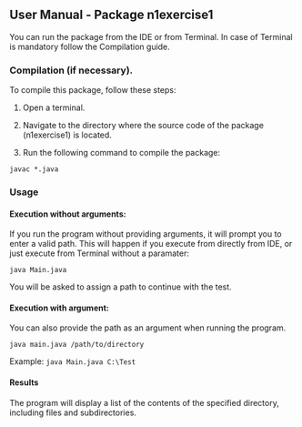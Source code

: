 ## User Manual - Package n1exercise1
You can run the package from the IDE or from Terminal. In case of Terminal is mandatory follow the Compilation guide. 

### Compilation (if necessary).
To compile this package, follow these steps:

1. Open a terminal.

2. Navigate to the directory where the source code of the package (n1exercise1) is located.

3. Run the following command to compile the package:

`javac *.java`

### Usage

#### Execution without arguments: 
If you run the program without providing arguments, it will prompt you to enter a valid path. 
This will happen if you execute from directly from IDE, or just execute from Terminal without a paramater:

`java Main.java`

You will be asked to assign a path to continue with the test.

#### Execution with argument:

You can also provide the path as an argument when running the program.

`java main.java /path/to/directory`

Example: `java Main.java C:\Test`

#### Results
The program will display a list of the contents of the specified directory, 
including files and subdirectories.